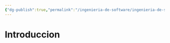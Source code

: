 ```yaml
---
{"dg-publish":true,"permalink":"/ingenieria-de-software/ingenieria-de-software/"}
---
```


# Introduccion
